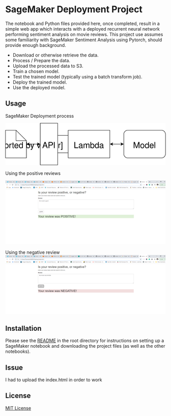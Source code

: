 # SageMaker Deployment Project

The notebook and Python files provided here, once completed, result in a simple web app which interacts with a deployed recurrent neural network performing sentiment analysis on movie reviews. This project use assumes some familiarity with SageMaker Sentiment Analysis using Pytorch, should provide enough background.

- Download or otherwise retrieve the data.
- Process / Prepare the data.
- Upload the processed data to S3.
- Train a chosen model.
- Test the trained model (typically using a batch transform job).
- Deploy the trained model.
- Use the deployed model.


## Usage

SageMaker Deployment process

![deploy](image/Deploying-Model.svg)

Using the positive reviews

![](image/sentiment_analysis_pos.PNG)

Using the negative review
![](image/sentiment_analysis_neg.PNG)

## Installation


Please see the [README](https://github.com/udacity/sagemaker-deployment/tree/master/README.md) in the root directory for instructions on setting up a SageMaker notebook and downloading the project files (as well as the other notebooks).

## Issue 

I had to upload the index.html in order to work

## License 
 
[MIT License](LICENSE)